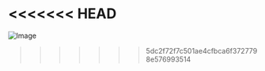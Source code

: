 <<<<<<< HEAD
=======
![Image](https://github.com/user-attachments/assets/ffa697f7-faf7-4029-8046-2f5b4c60475a)
 
>>>>>>> 5dc2f72f7c501ae4cfbca6f3727798e576993514
 